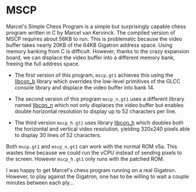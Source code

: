 # MSCP

Marcel's Simple Chess Program is a simple but surprisingly capable
chess program written in C by Marcel van Kervinck. The compiled
version of MSCP requires about 56KB to run. This is problematic
because the video buffer takes nearly 20KB of the 64KB Gigatron
address space. Using memory banking from C is difficult. However,
thanks to the crazy expansion board, we can displace the video buffer
into a different memory bank, freeing the full address space.

* The first version of this program, `mscp.gt1` achieves this using the
  [libcon_b](../libcon_b) library which overrides the low-level
  primitives of the GLCC console library and displace the video buffer
  into bank 14. 

* The second version of this program `mscp_n.gt1` uses a different 
  library named [libcon_n](../libcon_n) which not only displaces the
  video buffer but enables double horizontal resolution to display
  up to 52 characters per line. 
  
* The third version `mscp_h.gt1` uses library [libcon_h](../libcon_h)
  which doubles both the horizontal and vertical video resolution,
  yielding 320x240 pixels able to display 30 lines of 52 characters.

Both `mscp.gt1` and `mscp_n.gt1` can work with the normal ROM v5a.
This wastes time because we could run the vCPU instead of sending
pixels to the screen. However `mscp_h.gt1` only runs with 
the patched ROM.


I was happy to get Marcel's chess program running on a real Gigatron.
However, to play against the Gigatron, one has to be willing to wait 
a couple minutes between each ply...



